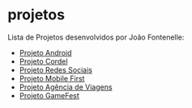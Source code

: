 # projetos
Lista de Projetos desenvolvidos por João Fontenelle: 

<ul>
    <li><a href="https://joaoofontenelle.github.io/ProjetosHTMLeCSS/ProjetoAndroid/ProjetoAndroid.html" target="_blank">Projeto Android</a></li>
    <li><a href="https://joaoofontenelle.github.io/ProjetosHTMLeCSS/ProjetoCordel/ProjetoCordel.html" target="_blank">Projeto Cordel</a></li>
    <li><a href="https://joaoofontenelle.github.io/ProjetosHTMLeCSS/ProjetoRedesSociais/ProjetoRS.html" target="_blank">Projeto Redes Sociais</a></li>
    <li><a href="https://joaoofontenelle.github.io/ProjetosHTMLeCSS/ProjetoMobileFirst/MobileFirst.html" target="_blank">Projeto Mobile First</a></li>
    <li><a href="https://joaoofontenelle.github.io/ProjetosHTMLeCSS/ProjetoAgencia/index.html" target="_blank">Projeto Agência de Viagens</a></li>
    <li><a href="https://joaoofontenelle.github.io/ProjetosHTMLeCSS/ProjetoGameFest/index.html" target="_blank">Projeto GameFest</a></li>
</ul>